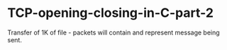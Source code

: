 # TCP-opening-closing-in-C-part-2
Transfer of 1K of file - packets will contain and represent message being sent. 

